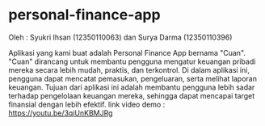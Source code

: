 ﻿# personal-finance-app
 Oleh : Syukri Ihsan (12350110063) dan Surya Darma (12350110396)
 
Aplikasi yang kami buat adalah Personal Finance App bernama "Cuan". "Cuan" dirancang untuk membantu pengguna mengatur keuangan pribadi mereka secara lebih mudah, praktis, dan terkontrol. Di dalam aplikasi ini, pengguna dapat mencatat pemasukan, pengeluaran, serta melihat laporan keuangan. Tujuan dari aplikasi ini adalah membantu pengguna lebih sadar terhadap pengelolaan keuangan mereka, sehingga dapat mencapai target finansial dengan lebih efektif.
link video demo : https://youtu.be/3qiUnKBMJRg
